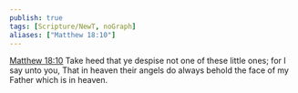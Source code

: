 ```yaml
---
publish: true
tags: [Scripture/NewT, noGraph]
aliases: ["Matthew 18:10"]
---
```

[Matthew 18:10](https://churchofjesuschrist.org/study/scriptures/nt/matt/18?lang=eng&id=p10#p10) Take heed that ye despise not one of these little ones; for I say unto you, That in heaven their angels do always behold the face of my Father which is in heaven.
